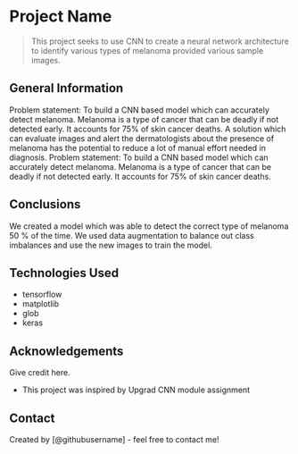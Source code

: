 

# Project Name
> This project seeks to use CNN to create a neural network architecture to identify various types of melanoma provided various sample images. 

## General Information
Problem statement: To build a CNN based model which can accurately detect melanoma. Melanoma is a type of cancer that can be deadly if not detected early. 
It accounts for 75% of skin cancer deaths. A solution which can evaluate images and alert the dermatologists about the presence of melanoma has the potential to reduce a lot of manual effort needed in diagnosis. 
Problem statement: To build a CNN based model which can accurately detect melanoma. Melanoma is a type of cancer that can be deadly if not detected early. 
It accounts for 75% of skin cancer deaths. 


## Conclusions
We created a model which was able to detect the correct type of melanoma 50 % of the time. We used data augmentation to balance out class imbalances and use the new images to train
the model. 


## Technologies Used
- tensorflow
- matplotlib
- glob
- keras

<!-- As the libraries versions keep on changing, it is recommended to mention the version of library used in this project -->

## Acknowledgements
Give credit here.
- This project was inspired by Upgrad CNN module assignment



## Contact
Created by [@githubusername] - feel free to contact me!


<!-- Optional -->
<!-- ## License -->
<!-- This project is open source and available under the [... License](). -->

